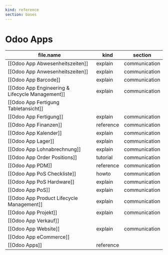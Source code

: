 ```yaml
---
kind: reference
section: bases
---
```


# Odoo Apps

| file.name                                       | kind      | section       |
| ----------------------------------------------- | --------- | ------------- |
| [[Odoo App Abwesenheitszeiten]]                 | explain   | communication |
| [[Odoo App Anwesenheitszeiten]]                 | explain   | communication |
| [[Odoo App Barcode]]                            | explain   | communication |
| [[Odoo App Engineering & Lifecycle Management]] | explain   | communication |
| [[Odoo App Fertigung Tabletansicht]]            |           |               |
| [[Odoo App Fertigung]]                          | explain   | communication |
| [[Odoo App Finanzen]]                           | reference | communication |
| [[Odoo App Kalender]]                           | explain   | communication |
| [[Odoo App Lager]]                              | explain   | communication |
| [[Odoo App Lohnabrechnung]]                     | explain   | communication |
| [[Odoo App Order Positions]]                    | tutorial  | communication |
| [[Odoo App PDM]]                                | reference | communication |
| [[Odoo App PoS Checkliste]]                     | howto     | communication |
| [[Odoo App PoS Hardware]]                       | explain   | communication |
| [[Odoo App PoS]]                                | explain   | communication |
| [[Odoo App Product Lifecycle Management]]       | explain   | communication |
| [[Odoo App Projekt]]                            | explain   | communication |
| [[Odoo App Verkauf]]                            |           |               |
| [[Odoo App Website]]                            | explain   | communication |
| [[Odoo App eCommerce]]                          |           |               |
| [[Odoo Apps]]                                   | reference |               |
